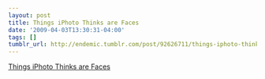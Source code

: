 ```yaml
---
layout: post
title: Things iPhoto Thinks are Faces
date: '2009-04-03T13:30:31-04:00'
tags: []
tumblr_url: http://endemic.tumblr.com/post/92626711/things-iphoto-thinks-are-faces
---
```

[Things iPhoto Thinks are Faces](http://www.flickr.com/groups/977532@N24/pool/)  
